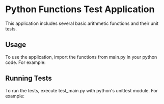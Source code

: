 # Python Functions Test Application
This application includes several basic arithmetic functions and their unit tests.
## Usage
To use the application, import the functions from main.py in your python code.
For example:
## Running Tests
To run the tests, execute test_main.py with python's unittest module.
For example:
